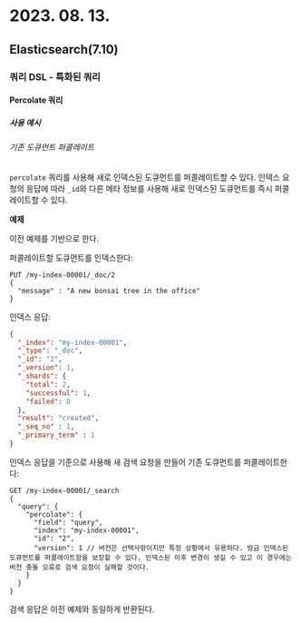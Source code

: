 # 2023. 08. 13.

## Elasticsearch(7.10)

### 쿼리 DSL - 특화된 쿼리

#### Percolate 쿼리

##### 사용 예시

###### 기존 도큐먼트 퍼콜레이트

`percolate` 쿼리를 사용해 새로 인덱스된 도큐먼트를 퍼콜레이트할 수 있다. 인덱스 요청의 응답에 따라 `_id`와 다른 메타 정보를 사용해 새로 인덱스된 도큐먼트를 즉시 퍼콜레이트할 수 있다.

**예제**

이전 예제를 기반으로 한다.

퍼콜레이트할 도큐먼트를 인덱스한다:

```http
PUT /my-index-00001/_doc/2
{
  "message" : "A new bonsai tree in the office"
}
```

인덱스 응답:

```json
{
  "_index": "my-index-00001",
  "_type": "_doc",
  "_id": "2",
  "_version": 1,
  "_shards": {
    "total": 2,
    "successful": 1,
    "failed": 0
  },
  "result": "created",
  "_seq_no" : 1,
  "_primary_term" : 1
}
```

인덱스 응답을 기준으로 사용해 새 검색 요청을 만들어 기존 도큐먼트를 퍼콜레이트한다:

```http
GET /my-index-00001/_search
{
  "query": {
    "percolate": {
      "field": "query",
      "index": "my-index-00001",
      "id": "2",
      "version": 1 // 버전은 선택사항이지만 특정 상황에서 유용하다. 방금 인덱스된 도큐먼트를 퍼콜레이트함을 보장할 수 있다. 인덱스된 이후 변경이 생길 수 있고 이 경우에는 버전 충돌 오류로 검색 요청이 실패할 것이다.
    }
  }
}
```

검색 응답은 이전 예제와 동일하게 반환된다.